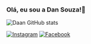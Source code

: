 ### Olá, eu sou a Dan Souza!👋

![Daan GitHub stats](https://github-readme-stats.vercel.app/api?username=dansouza&show_icons=true&theme=radical)









[![Instagram](https://img.shields.io/badge/Instagram-E4405F?style=for-the-badge&logo=instagram&logoColor=white)](https://instagram.com/dansouza31)
[![Facebook](https://img.shields.io/badge/Facebook-1877F2?style=for-the-badge&logo=facebook&logoColor=white)](https://facebook.com/daan.souza21@hotmail.com)
